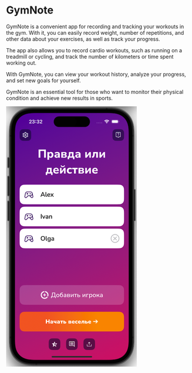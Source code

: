 # GymNote
GymNote is a convenient app for recording and tracking your workouts in the gym. With it, you can easily record weight, number of repetitions, and other data about your exercises, as well as track your progress.

The app also allows you to record cardio workouts, such as running on a treadmill or cycling, and track the number of kilometers or time spent working out.

With GymNote, you can view your workout history, analyze your progress, and set new goals for yourself.

GymNote is an essential tool for those who want to monitor their physical condition and achieve new results in sports.

![Image alt](https://github.com/baranov89/TruthOrDare/blob/main/TruthOrDareTwo.png)
